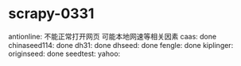 # scrapy-0331
antionline: 不能正常打开网页 可能本地网速等相关因素
caas: done
chinaseed114: done
dh31: done
dhseed: done
fengle: done
kiplinger: 
originseed: done
seedtest: 
yahoo: